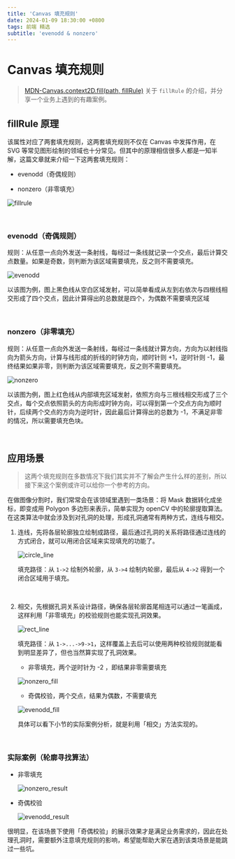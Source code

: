 ```yaml
---
title: 'Canvas 填充规则'
date: 2024-01-09 18:30:00 +0800
tags: 前端 精选
subtitle: 'evenodd & nonzero'
---
```


# Canvas 填充规则

> [MDN-Canvas.context2D.fill(path, fillRule)](https://developer.mozilla.org/en-US/docs/Web/API/CanvasRenderingContext2D/fill) 关于 `fillRule` 的介绍，并分享一个业务上遇到的有趣案例。

## fillRule 原理

该属性对应了两套填充规则，这两套填充规则不仅在 Canvas 中发挥作用，在 SVG 等常见图形绘制的领域也十分常见。但其中的原理相信很多人都是一知半解，这篇文章就来介绍一下这两套填充规则：

- evenodd（奇偶规则）

- nonzero（非零填充）

![fillrule](../../assets/fillrule/rule.png)

<br/>

### evenodd（奇偶规则）

规则：从任意一点向外发送一条射线，每经过一条线就记录一个交点，最后计算交点数量。如果是奇数，则判断为该区域需要填充，反之则不需要填充。

![evenodd](../../assets/fillrule/evenodd.jpg)

以该图为例，图上黑色线从空白区域发射，可以简单看成从左到右依次与四根线相交形成了四个交点，因此计算得出的总数就是四个，为偶数不需要填充区域

<br/>

### nonzero（非零填充）

规则：从任意一点向外发送一条射线，每经过一条线就计算方向，方向为以射线指向为箭头方向，计算与线形成的折线的时钟方向，顺时针则 +1，逆时针则 -1，最终结果如果非零，则判断为该区域需要填充，反之则不需要填充。

![nonzero](../../assets/fillrule/nonzero.png)

以该图为例，图上红色线从内部填充区域发射，依照方向与三根线相交形成了三个交点，每个交点依照箭头的方向形成时钟方向，可以得到第一个交点方向为顺时针，后续两个交点的方向为逆时针，因此最后计算得出的总数为 -1，不满足非零的情况，所以需要填充色块。

<br/>

## 应用场景

> 这两个填充规则在多数情况下我们其实并不了解会产生什么样的差别，所以接下来这个案例或许可以给你一个参考的方向。

在做图像分割时，我们常常会在该领域里遇到一类场景：将 Mask 数据转化成坐标，即变成用 Polygon 多边形来表示，简单实现为 openCV 中的轮廓提取算法。在这类算法中就会涉及到对孔洞的处理，形成孔洞通常有两种方式，连线与相交。

1. 连线，先将各层轮廓独立绘制成路径，最后通过孔洞的关系将路径通过连线的方式闭合，就可以用闭合区域来实现填充的功能了。

   ![circle_line](../../assets/fillrule/circle_line.png)

   填充路径：从 `1->2` 绘制外轮廓，从 `3->4` 绘制内轮廓，最后从 `4->2` 得到一个闭合区域用于填充。

   <br/>

2. 相交，先根据孔洞关系设计路径，确保各层轮廓首尾相连可以通过一笔画成，这样利用「非零填充」的校验规则也能实现孔洞效果。

   ![rect_line](../../assets/fillrule/rect_line.png)

   填充路径：从 `1->...->9->1`，这样覆盖上去后可以使用两种校验规则就能看到明显差异了，但也当然算实现了孔洞效果。

   - 非零填充，两个逆时针为 -2 ，即结果非零需要填充

   ![nonzero_fill](../../assets/fillrule/nonzero_fill.png)

   - 奇偶校验，两个交点，结果为偶数，不需要填充

   ![evenodd_fill](../../assets/fillrule/evenodd_fill.png)

   具体可以看下小节的实际案例分析，就是利用「相交」方法实现的。

<br/>

### 实际案例（轮廓寻找算法）

- 非零填充

  ![nonzero_result](../../assets/fillrule/nonzero_result.png)

- 奇偶校验

  ![evenodd_result](../../assets/fillrule/evenodd_result.png)

很明显，在该场景下使用「奇偶校验」的展示效果才是满足业务需求的，因此在处理孔洞时，需要额外注意填充规则的影响，希望能帮助大家在遇到该类场景是能跳过一些坑。
